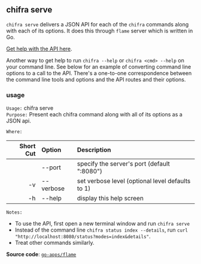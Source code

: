 ## chifra serve

`chifra serve` delivers a JSON API for each of the `chifra` commands along with each of its options. It does this through `flame` server which is written in Go.

[Get help with the API here](https://www.tokenomics.io/api.html
).

Another way to get help to run `chifra --help` or `chifra <cmd> --help` on your command line. See below for an example of converting command line options to a call to the API. There's a one-to-one correspondence between the command line tools and options and the API routes and their options.

### usage

`Usage:`    chifra serve  
`Purpose:`  Present each chifra command along with all of its options as a JSON api.

`Where:`  

| Short Cut | Option    | Description                                 |
| --------: | :-------- | :------------------------------------------ |
|           | --port    | specify the server's port (default ":8080") |
|        -v | --verbose | set verbose level (optional level defaults to 1)  |
|        -h | --help    | display this help screen                    |

`Notes:`

- To use the API, first open a new terminal window and run `chifra serve`
- Instead of the command line `chifra status index --details`, run `curl "http://localhost:8080/status?modes=index&details"`.
- Treat other commands similarly.

**Source code**: [`go-apps/flame`](https://github.com/TrueBlocks/trueblocks-core/tree/master/src/go-apps/flame)
